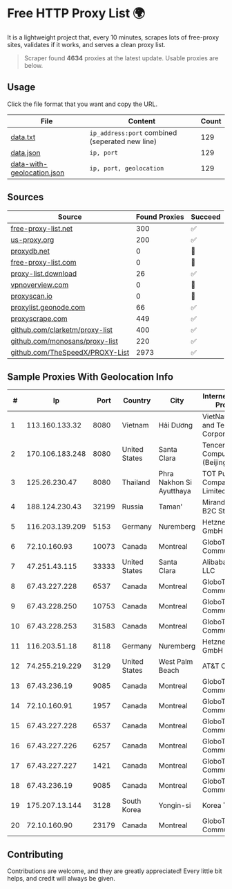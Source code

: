 
# Free HTTP Proxy List 🌍

It is a lightweight project that, every 10 minutes, scrapes lots of free-proxy sites, validates if it works, and serves a clean proxy list.


> Scraper found **4634** proxies at the latest update. Usable proxies are below.

## Usage

Click the file format that you want and copy the URL.


|File|Content|Count|
|----|-------|-----|
|[data.txt](https://raw.githubusercontent.com/themiralay/Proxy-List-World/master/data.txt)|`ip_address:port` combined (seperated new line)|129|
|[data.json](https://raw.githubusercontent.com/themiralay/Proxy-List-World/master/data.json)|`ip, port`|129|
|[data-with-geolocation.json](https://raw.githubusercontent.com/themiralay/Proxy-List-World/master/data-with-geolocation.json)|`ip, port, geolocation`|129|

## Sources

|Source|Found Proxies|Succeed|
|------|-------------|-------|
|[free-proxy-list.net](https://free-proxy-list.net)|300|✅|
|[us-proxy.org](https://www.us-proxy.org)|200|✅|
|[proxydb.net](http://proxydb.net)|0|🚫|
|[free-proxy-list.com](https://free-proxy-list.com/?page=&port=&type%5B%5D=http&type%5B%5D=https&up_time=0&search=Search)|0|🚫|
|[proxy-list.download](https://www.proxy-list.download/HTTP)|26|✅|
|[vpnoverview.com](https://vpnoverview.com/privacy/anonymous-browsing/free-proxy-servers)|0|🚫|
|[proxyscan.io](https://www.proxyscan.io)|0|🚫|
|[proxylist.geonode.com](https://proxylist.geonode.com/api/proxy-list?limit=300&page=1&sort_by=lastChecked&sort_type=desc&protocols=http,https)|66|✅|
|[proxyscrape.com](https://api.proxyscrape.com/v2/?request=displayproxies&protocol=http&timeout=10000&country=all&ssl=all&anonymity=all)|449|✅|
|[github.com/clarketm/proxy-list](https://raw.githubusercontent.com/clarketm/proxy-list/master/proxy-list-raw.txt)|400|✅|
|[github.com/monosans/proxy-list](https://raw.githubusercontent.com/monosans/proxy-list/main/proxies/http.txt)|220|✅|
|[github.com/TheSpeedX/PROXY-List](https://raw.githubusercontent.com/TheSpeedX/PROXY-List/master/http.txt)|2973|✅|


## Sample Proxies With Geolocation Info

|#|Ip|Port|Country|City|Internet Service Provider|
|-|--|----|-------|----|-------------------------|
|1|113.160.133.32|8080|Vietnam|Hải Dương|VietNam Post and Telecom Corporation|
|2|170.106.183.248|8080|United States|Santa Clara|Tencent Cloud Computing (Beijing) Co|
|3|125.26.230.47|8080|Thailand|Phra Nakhon Si Ayutthaya|TOT Public Company Limited|
|4|188.124.230.43|32199|Russia|Taman'|Miranda-Media B2C Static # 5|
|5|116.203.139.209|5153|Germany|Nuremberg|Hetzner Online GmbH|
|6|72.10.160.93|10073|Canada|Montreal|GloboTech Communications|
|7|47.251.43.115|33333|United States|Santa Clara|Alibaba Cloud LLC|
|8|67.43.227.228|6537|Canada|Montreal|GloboTech Communications|
|9|67.43.228.250|10753|Canada|Montreal|GloboTech Communications|
|10|67.43.228.253|31583|Canada|Montreal|GloboTech Communications|
|11|116.203.51.18|8118|Germany|Nuremberg|Hetzner Online GmbH|
|12|74.255.219.229|3129|United States|West Palm Beach|AT&T Corp.|
|13|67.43.236.19|9085|Canada|Montreal|GloboTech Communications|
|14|72.10.160.91|1957|Canada|Montreal|GloboTech Communications|
|15|67.43.227.228|6537|Canada|Montreal|GloboTech Communications|
|16|67.43.227.226|6257|Canada|Montreal|GloboTech Communications|
|17|67.43.227.227|1421|Canada|Montreal|GloboTech Communications|
|18|67.43.236.19|9085|Canada|Montreal|GloboTech Communications|
|19|175.207.13.144|3128|South Korea|Yongin-si|Korea Telecom|
|20|72.10.160.90|23179|Canada|Montreal|GloboTech Communications|



## Contributing

Contributions are welcome, and they are greatly appreciated! Every
little bit helps, and credit will always be given.

